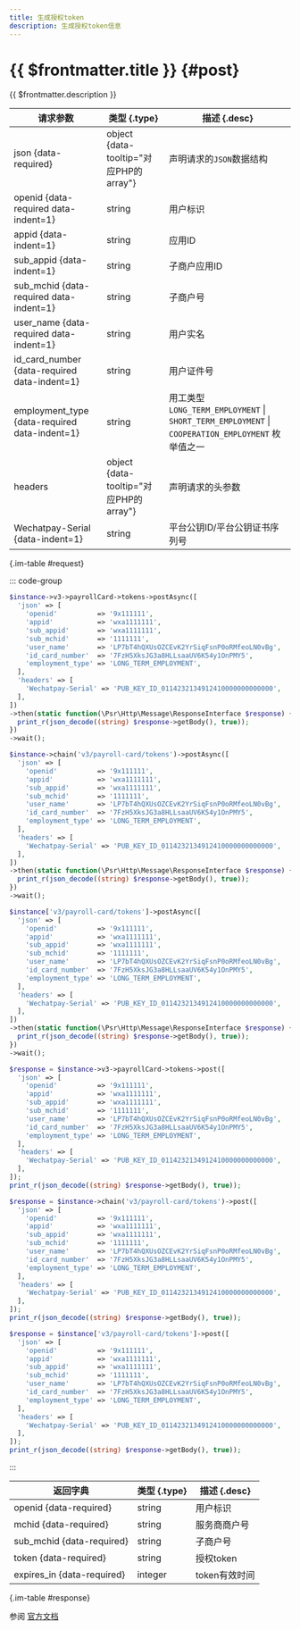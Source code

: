 ```yaml
---
title: 生成授权token 
description: 生成授权token信息
---
```


# {{ $frontmatter.title }} {#post}

{{ $frontmatter.description }}

| 请求参数 | 类型 {.type} | 描述 {.desc}
| --- | --- | ---
| json {data-required} | object {data-tooltip="对应PHP的array"} | 声明请求的`JSON`数据结构
| openid {data-required data-indent=1} | string | 用户标识
| appid {data-indent=1} | string | 应用ID
| sub_appid {data-indent=1} | string | 子商户应用ID
| sub_mchid {data-required data-indent=1} | string | 子商户号
| user_name {data-required data-indent=1} | string | 用户实名
| id_card_number {data-required data-indent=1} | string | 用户证件号
| employment_type {data-required data-indent=1} | string | 用工类型<br/>`LONG_TERM_EMPLOYMENT` \| `SHORT_TERM_EMPLOYMENT` \| `COOPERATION_EMPLOYMENT` 枚举值之一
| headers | object {data-tooltip="对应PHP的array"} | 声明请求的头参数
| Wechatpay-Serial {data-indent=1} | string | 平台公钥ID/平台公钥证书序列号

{.im-table #request}

::: code-group

```php [异步纯链式]
$instance->v3->payrollCard->tokens->postAsync([
  'json' => [
    'openid'          => '9x111111',
    'appid'           => 'wxa1111111',
    'sub_appid'       => 'wxa1111111',
    'sub_mchid'       => '1111111',
    'user_name'       => 'LP7bT4hQXUsOZCEvK2YrSiqFsnP0oRMfeoLN0vBg',
    'id_card_number'  => '7FzH5XksJG3a8HLLsaaUV6K54y1OnPMY5',
    'employment_type' => 'LONG_TERM_EMPLOYMENT',
  ],
  'headers' => [
    'Wechatpay-Serial' => 'PUB_KEY_ID_0114232134912410000000000000',
  ],
])
->then(static function(\Psr\Http\Message\ResponseInterface $response) {
  print_r(json_decode((string) $response->getBody(), true));
})
->wait();
```

```php [异步声明式]
$instance->chain('v3/payroll-card/tokens')->postAsync([
  'json' => [
    'openid'          => '9x111111',
    'appid'           => 'wxa1111111',
    'sub_appid'       => 'wxa1111111',
    'sub_mchid'       => '1111111',
    'user_name'       => 'LP7bT4hQXUsOZCEvK2YrSiqFsnP0oRMfeoLN0vBg',
    'id_card_number'  => '7FzH5XksJG3a8HLLsaaUV6K54y1OnPMY5',
    'employment_type' => 'LONG_TERM_EMPLOYMENT',
  ],
  'headers' => [
    'Wechatpay-Serial' => 'PUB_KEY_ID_0114232134912410000000000000',
  ],
])
->then(static function(\Psr\Http\Message\ResponseInterface $response) {
  print_r(json_decode((string) $response->getBody(), true));
})
->wait();
```

```php [异步属性式]
$instance['v3/payroll-card/tokens']->postAsync([
  'json' => [
    'openid'          => '9x111111',
    'appid'           => 'wxa1111111',
    'sub_appid'       => 'wxa1111111',
    'sub_mchid'       => '1111111',
    'user_name'       => 'LP7bT4hQXUsOZCEvK2YrSiqFsnP0oRMfeoLN0vBg',
    'id_card_number'  => '7FzH5XksJG3a8HLLsaaUV6K54y1OnPMY5',
    'employment_type' => 'LONG_TERM_EMPLOYMENT',
  ],
  'headers' => [
    'Wechatpay-Serial' => 'PUB_KEY_ID_0114232134912410000000000000',
  ],
])
->then(static function(\Psr\Http\Message\ResponseInterface $response) {
  print_r(json_decode((string) $response->getBody(), true));
})
->wait();
```

```php [同步纯链式]
$response = $instance->v3->payrollCard->tokens->post([
  'json' => [
    'openid'          => '9x111111',
    'appid'           => 'wxa1111111',
    'sub_appid'       => 'wxa1111111',
    'sub_mchid'       => '1111111',
    'user_name'       => 'LP7bT4hQXUsOZCEvK2YrSiqFsnP0oRMfeoLN0vBg',
    'id_card_number'  => '7FzH5XksJG3a8HLLsaaUV6K54y1OnPMY5',
    'employment_type' => 'LONG_TERM_EMPLOYMENT',
  ],
  'headers' => [
    'Wechatpay-Serial' => 'PUB_KEY_ID_0114232134912410000000000000',
  ],
]);
print_r(json_decode((string) $response->getBody(), true));
```

```php [同步声明式]
$response = $instance->chain('v3/payroll-card/tokens')->post([
  'json' => [
    'openid'          => '9x111111',
    'appid'           => 'wxa1111111',
    'sub_appid'       => 'wxa1111111',
    'sub_mchid'       => '1111111',
    'user_name'       => 'LP7bT4hQXUsOZCEvK2YrSiqFsnP0oRMfeoLN0vBg',
    'id_card_number'  => '7FzH5XksJG3a8HLLsaaUV6K54y1OnPMY5',
    'employment_type' => 'LONG_TERM_EMPLOYMENT',
  ],
  'headers' => [
    'Wechatpay-Serial' => 'PUB_KEY_ID_0114232134912410000000000000',
  ],
]);
print_r(json_decode((string) $response->getBody(), true));
```

```php [同步属性式]
$response = $instance['v3/payroll-card/tokens']->post([
  'json' => [
    'openid'          => '9x111111',
    'appid'           => 'wxa1111111',
    'sub_appid'       => 'wxa1111111',
    'sub_mchid'       => '1111111',
    'user_name'       => 'LP7bT4hQXUsOZCEvK2YrSiqFsnP0oRMfeoLN0vBg',
    'id_card_number'  => '7FzH5XksJG3a8HLLsaaUV6K54y1OnPMY5',
    'employment_type' => 'LONG_TERM_EMPLOYMENT',
  ],
  'headers' => [
    'Wechatpay-Serial' => 'PUB_KEY_ID_0114232134912410000000000000',
  ],
]);
print_r(json_decode((string) $response->getBody(), true));
```

:::

| 返回字典 | 类型 {.type} | 描述 {.desc}
| --- | --- | ---
| openid {data-required} | string | 用户标识
| mchid {data-required} | string | 服务商商户号
| sub_mchid {data-required} | string | 子商户号
| token {data-required} | string | 授权token
| expires_in {data-required} | integer | token有效时间

{.im-table #response}

参阅 [官方文档](https://pay.weixin.qq.com/wiki/doc/apiv3_partner/Offline/apis/chapter4_1_1.shtml)

